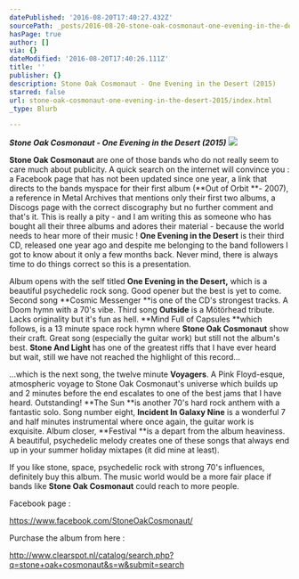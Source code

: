 ```yaml
---
datePublished: '2016-08-20T17:40:27.432Z'
sourcePath: _posts/2016-08-20-stone-oak-cosmonaut-one-evening-in-the-desert-2015.md
hasPage: true
author: []
via: {}
dateModified: '2016-08-20T17:40:26.111Z'
title: ''
publisher: {}
description: Stone Oak Cosmonaut - One Evening in the Desert (2015)
starred: false
url: stone-oak-cosmonaut-one-evening-in-the-desert-2015/index.html
_type: Blurb

---
```

_**Stone Oak Cosmonaut - One Evening in the Desert (2015)**_
![](https://the-grid-user-content.s3-us-west-2.amazonaws.com/b52d6fbd-f7e6-40ed-8f81-12898a41ecdc.jpg)

**Stone Oak Cosmonaut** are one of those bands who do not really seem to care much about publicity. A quick search on the internet will convince you : a Facebook page that has not been updated since one year, a link that directs to the bands myspace for their first album (**Out of Orbit **- 2007), a reference in Metal Archives that mentions only their first two albums, a Discogs page with the correct discography but no further comment and that's it. This is really a pity - and I am writing this as someone who has bought all their three albums and adores their material - because the world needs to hear more of their music ! **One Evening in the Desert** is their third CD, released one year ago and despite me belonging to the band followers I got to know about it only a few months back. Never mind, there is always time to do things correct so this is a presentation.

Album opens with the self titled **One Evening in the Desert,** which is a beautiful psychedelic rock song. Good opener but the best is yet to come. Second song **Cosmic Messenger **is one of the CD's strongest tracks. A Doom hymn with a 70's vibe. Third song **Outside** is a Mötörhead tribute. Lacks originality but it's fun as hell. **Mind Full of Capsules **which follows, is a 13 minute space rock hymn where **Stone Oak Cosmonaut** show their craft. Great song (especially the guitar work) but still not the album's best. **Stone And Light** has one of the greatest riffs that I have ever heard but wait, still we have not reached the highlight of this record...

...which is the next song, the twelve minute **Voyagers**. A Pink Floyd-esque, atmospheric voyage to Stone Oak Cosmonaut's universe which builds up and 2 minutes before the end escalates to one of the best jams that I have heard. Outstanding! **The Sun **is another 70's hard rock anthem with a fantastic solo. Song number eight, **Incident In Galaxy Nine** is a wonderful 7 and half minutes instrumental where once again, the guitar work is exquisite. Album closer, **Festival **is a depart from the album heaviness. A beautiful, psychedelic melody creates one of these songs that always end up in your summer holiday mixtapes (it did mine at least).

If you like stone, space, psychedelic rock with strong 70's influences, definitely buy this album. The music world would be a more fair place if bands like **Stone Oak Cosmonaut** could reach to more people.

Facebook page :

https://www.facebook.com/StoneOakCosmonaut/

Purchase the album from here :

http://www.clearspot.nl/catalog/search.php?q=stone+oak+cosmonaut&s=w&submit=search